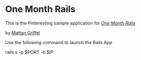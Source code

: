 # One Month Rails

This is the Pinteresting sample application for
[*One Month Rails*](http://onemonthrails.com)

by [Mattan Griffel](http://mattangriffel.com)

Use the following command to launch the Rails App

rails s -p $PORT -b $IP
